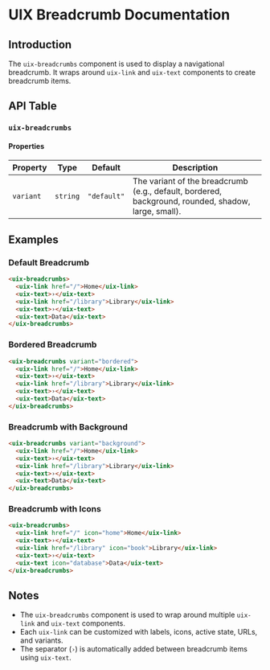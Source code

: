 # UIX Breadcrumb Documentation

## Introduction
The `uix-breadcrumbs` component is used to display a navigational breadcrumb. It wraps around `uix-link` and `uix-text` components to create breadcrumb items.

## API Table

### `uix-breadcrumbs`

#### Properties

| Property | Type      | Default  | Description                        |
|----------|-----------|----------|------------------------------------|
| `variant` | `string`  | `"default"` | The variant of the breadcrumb (e.g., default, bordered, background, rounded, shadow, large, small). |

## Examples

### Default Breadcrumb
```html
<uix-breadcrumbs>
  <uix-link href="/">Home</uix-link>
  <uix-text>›</uix-text>
  <uix-link href="/library">Library</uix-link>
  <uix-text>›</uix-text>
  <uix-text>Data</uix-text>
</uix-breadcrumbs>
```

### Bordered Breadcrumb
```html
<uix-breadcrumbs variant="bordered">
  <uix-link href="/">Home</uix-link>
  <uix-text>›</uix-text>
  <uix-link href="/library">Library</uix-link>
  <uix-text>›</uix-text>
  <uix-text>Data</uix-text>
</uix-breadcrumbs>
```

### Breadcrumb with Background
```html
<uix-breadcrumbs variant="background">
  <uix-link href="/">Home</uix-link>
  <uix-text>›</uix-text>
  <uix-link href="/library">Library</uix-link>
  <uix-text>›</uix-text>
  <uix-text>Data</uix-text>
</uix-breadcrumbs>
```

### Breadcrumb with Icons
```html
<uix-breadcrumbs>
  <uix-link href="/" icon="home">Home</uix-link>
  <uix-text>›</uix-text>
  <uix-link href="/library" icon="book">Library</uix-link>
  <uix-text>›</uix-text>
  <uix-text icon="database">Data</uix-text>
</uix-breadcrumbs>
```

## Notes
- The `uix-breadcrumbs` component is used to wrap around multiple `uix-link` and `uix-text` components.
- Each `uix-link` can be customized with labels, icons, active state, URLs, and variants.
- The separator (`›`) is automatically added between breadcrumb items using `uix-text`.